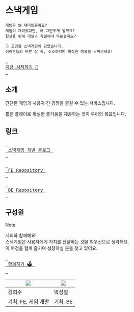 # 스낵게임
```
게임은 왜 재미있을까요?
게임이 재미있다면, 왜 그만두게 될까요?
현생을 위해 게임과 작별해야 하는걸까요?

그 고민을 스낵게임에 담았습니다.
여러분들의 바쁜 삶 속, 소소하지만 확실한 행복을 느껴보세요!
```

[Service]: https://snackga.me
[<kbd> <br> 지금 시작하기 🍿 <br> </kbd>][Service]  

## 소개
간단한 게임과 사용자 간 경쟁을 즐길 수 있는 서비스입니다.

짧은 플레이로 확실한 즐거움을 제공하는 것이 우리의 목표입니다.

## 링크

[Blog]: https://blog.snackga.me
[FE]: https://github.com/snack-game/front
[BE]: https://github.com/snack-game/server

[<kbd> <br> 스낵게임 개발 블로그 <br> </kbd>][Blog]  

[<kbd> <br> FE Repository <br> </kbd>][FE]  

[<kbd> <br> BE Repository <br> </kbd>][BE]  

## 구성원
[Apply]: https://forms.gle/S9Lu185bVe4g8shh9
> [!NOTE]
> 저희와 함께해요!  
> 스낵게임은 사용자에게 가치를 전달하는 것을 최우선으로 생각해요.  
> 이 여정을 함께 즐기며 성장하실 분을 찾고 있어요.
> 
> [<kbd> <br> 함께하기 🗳️ <br> </kbd>][Apply] 

| ![](https://avatars.githubusercontent.com/u/16986867?s=128)  |  ![](https://avatars.githubusercontent.com/u/39221443?s=128) |
|---|---|
| 김희수 | 박성철 |
| 기획, FE, 게임 개발 | 기획, BE |
